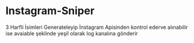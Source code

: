 # Instagram-Sniper
3 Harfli İsimleri Generateleyip İnstagram Apisinden kontrol ederve alınabilir ise avaiable şeklinde yeşil olarak log kanalına gönderir
